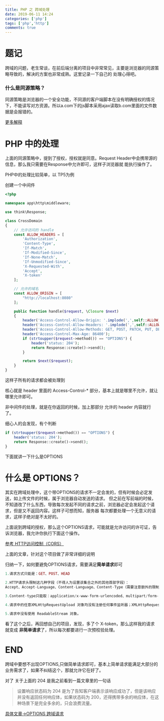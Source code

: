 ```yaml
---
title: PHP 之 跨域处理
date: 2019-06-11 14:24
categories: ['php']
tags: ['php','http']
comments: true
---
```


# 题记

跨域的问题，老生常谈，在前后端分离的项目中非常常见，主要是浏览器的同源策略导致的，解决的方案也非常成熟。这里记录一下自己的
处理心得吧。

### 什么是同源策略？

同源策略是浏览器的一个安全功能，不同源的客户端脚本在没有明确授权的情况下，不能读写对方资源。所以a.com下的js脚本采用ajax读取b.com里面的文件数据是会报错的。

[更多解释](https://www.cnblogs.com/rockmadman/p/6836834.html)

# PHP 中的处理

上面的同源策略中，提到了授权，授权就是同意。Request Header中会携带源的信息，那么我只需要在Response中允许即可，这样子浏览器就
能执行操作了。

PHP中的处理比较简单，以 TP5为例

创建一个中间件

```php
<?php

namespace app\http\middleware;

use think\Response;

class CrossDomain
{
    // 允许访问的 handle
    const ALLOW_HEADERS = [
        'Authorization',
        'Content-Type',
        'If-Match',
        'If-Modified-Since',
        'If-None-Match',
        'If-Unmodified-Since',
        'X-Requested-With',
        'Accept',
        'X-token'
    ];

    // 允许的域名
    const ALLOW_ORIGIN = [
        "http://localhost:8080"
    ];

    public function handle($request, \Closure $next)
    {
        header('Access-Control-Allow-Origin: '.implode(',',self::ALLOW_ORIGIN));
        header('Access-Control-Allow-Headers: '.implode(',',self::ALLOW_HEADERS));
        header('Access-Control-Allow-Methods: GET, POST, PATCH, PUT, DELETE');
        header('Access-Control-Max-Age: 86400');
        if (strtoupper($request->method()) == "OPTIONS") {
            header('status: 204');
            return Response::create()->send();
        }

        return $next($request);
    }
}

```

这样子所有的请求都会被处理到

核心就是 header 里面的 Access-Control-* 部分，基本上就是哪里不允许，就让哪里允许即可。

非中间件的处理，就是在你返回的时候，加上那部分 允许的 header 内容就行了。

细心人的会发现，有个判断

```php
if (strtoupper($request->method()) == "OPTIONS") {
    header('status: 204');
    return Response::create()->send();
}
```

下面就讲一下什么是OPTIONS

# 什么是 OPTIONS？

其实在跨域处理中，这个带OPTIONS的请求不一定会发的，但有时候会必定发送，如上传文件的时候，属于浏览器自动发送的请求。
但之前在写前端的时候，不知道改了什么东西，导致每次发起不同的请求之前，浏览器必定会发起这个请求，但是又不返回内容。这样子可想而知，服务器
每次都要处理一个无意义的请求，这样子绝对是不太好的。

上面说到跨域的授权，那么这个OPTIONS请求，可能就是允许访问的许可证，告诉浏览器，我允许你执行下面这个操作。

[参考 HTTP访问控制（CORS）](https://developer.mozilla.org/zh-CN/docs/Web/HTTP/Access_control_CORS)

上面的文章，针对这个项目做了非常详细的说明

归纳一下，如何要避免OPTIONS请求，需要满足**简单请求**即可

```php
1.请求方式只能是：GET、POST、HEAD

2.HTTP请求头限制这几种字段（不得人为设置该集合之外的其他首部字段）：
Accept、Accept-Language、Content-Language、Content-Type（需要注意额外的限制）、DPR、Downlink、Save-Data、Viewport-Width、Width

3.Content-type只能取：application/x-www-form-urlencoded、multipart/form-data、text/plain

4.请求中的任意XMLHttpRequestUpload 对象均没有注册任何事件监听器；XMLHttpRequestUpload 对象可以使用 XMLHttpRequest.upload 属性访问。

5.请求中没有使用 ReadableStream 对象。

```

看了这个之后，再回想自己的项目，发现，多了个 X-token，那么这样我的请求就变成 **非简单请求**了，所以每次都要进行一次预校验处理。

# END

跨域中要想不出现OPTIONS,只做简单请求即可，基本上简单请求能满足大部分的业务需求了，如果不纠结这个，那就允许它在好了。

对了 关于上面的 204 是我之前看到一篇文章里的一句话

> 设置响应状态码为 204 是为了告知客户端表示该响应成功了，但是该响应并没有返回任何响应体，如果状态码为 200，还得携带多余的响应体，在这种场景下是完全多余的，只会浪费流量。

[具体文章->OPTIONS 跨域请求](https://www.cnblogs.com/Robertzewen/p/9959597.html)







